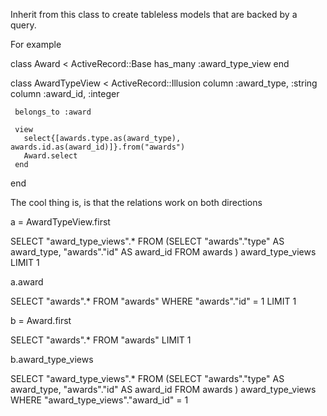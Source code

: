  Inherit from this class to create tableless
 models that are backed by a query.

 For example

   class Award < ActiveRecord::Base
     has_many :award_type_view
   end

   class AwardTypeView < ActiveRecord::Illusion
     column :award_type, :string
     column :award_id, :integer

     belongs_to :award

     view
       select{[awards.type.as(award_type), awards.id.as(award_id)]}.from("awards")
       Award.select
     end
   end

 The cool thing is, is that the relations work on both directions

 a = AwardTypeView.first

  SELECT "award_type_views".* FROM 
  (SELECT "awards"."type" AS award_type, "awards"."id" AS award_id FROM awards ) 
  award_type_views LIMIT 1

 a.award

   SELECT "awards".* FROM "awards" WHERE "awards"."id" = 1 LIMIT 1

 b = Award.first

   SELECT "awards".* FROM "awards" LIMIT 1

 b.award_type_views

   SELECT "award_type_views".* FROM 
   (SELECT "awards"."type" AS award_type, "awards"."id" AS award_id FROM awards ) 
   award_type_views 
   WHERE "award_type_views"."award_id" = 1
